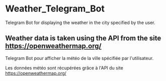 # Weather_Telegram_Bot

Telegram Bot for displaying the weather in the city specified by the user.

Weather data is taken using the API from the site https://openweathermap.org/
---------
Telegram Bot pour afficher la météo de la ville spécifiée par l'utilisateur.

Les données météo sont récupérées grâce à l'API du site https://openweathermap.org/
